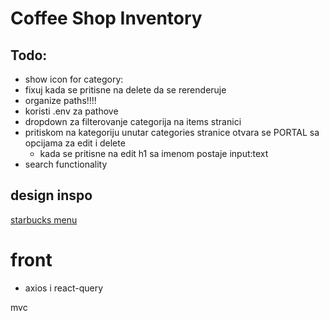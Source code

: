 # Coffee Shop Inventory

## Todo:

- show icon for category:
- fixuj kada se pritisne na delete da se rerenderuje
- organize paths!!!!
- koristi .env za pathove
- dropdown za filterovanje categorija na items stranici
- pritiskom na kategoriju unutar categories stranice otvara se PORTAL sa opcijama za edit i delete
   - kada se pritisne na edit h1 sa imenom postaje input:text
- search functionality

## design inspo

[starbucks menu](https://www.starbucks.com/menu)

# front

- axios i react-query

mvc
